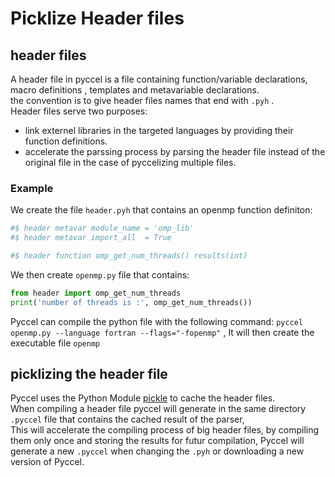 # Picklize Header files

## header files

A header file in pyccel is a file containing function/variable declarations, macro definitions , templates and metavariable declarations.\
the convention is to give header files names that end with `.pyh` .\
Header files serve two purposes:
- link externel libraries in the targeted languages by providing their function definitions.
- accelerate the parssing process by parsing the header file instead of the original file in the case of pyccelizing multiple files.

### Example
We create the file `header.pyh` that contains an openmp function definiton:

```python
#$ header metavar module_name = 'omp_lib'
#$ header metavar import_all  = True

#$ header function omp_get_num_threads() results(int)
```
We then create `openmp.py` file that contains:

```python
from header import omp_get_num_threads
print('number of threads is :', omp_get_num_threads())
```
Pyccel can compile the python file with the following command: `pyccel openmp.py --language fortran --flags="-fopenmp"`
, It will then create the executable file `openmp`

## picklizing the header file
Pyccel uses the Python Module [pickle](https://docs.python.org/3/library/pickle.html) to cache the header files.\
When compiling a header file pyccel will generate in the same directory `.pyccel` file that contains the cached result of the parser,\
This will accelerate the compiling process of big header files, by compiling them only once and storing the results for futur compilation, Pyccel will generate a new
`.pyccel` when changing the `.pyh` or downloading a new version of Pyccel.


